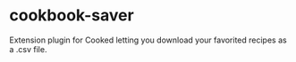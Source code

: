 # cookbook-saver
Extension plugin for Cooked letting you download your favorited recipes as a .csv file.
